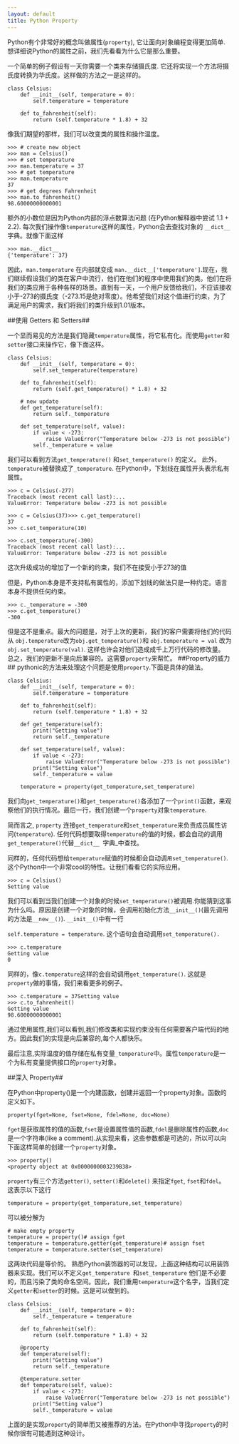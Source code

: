 ```yaml
---
layout: default
title: Python Property
---
```

Python有个非常好的概念叫做属性(`property`), 它让面向对象编程变得更加简单. 想详细说Python的属性之前，我们先看看为什么它是那么重要。

一个简单的例子假设有一天你需要一个类来存储摄氏度. 它还将实现一个方法将摄氏度转换为华氏度。这样做的方法之一是这样的。

    class Celsius:
        def __init__(self, temperature = 0):
            self.temperature = temperature
    
        def to_fahrenheit(self):
            return (self.temperature * 1.8) + 32
            
像我们期望的那样，我们可以改变类的属性和操作温度。

    >>> # create new object
    >>> man = Celsius()
    >>> # set temperature
    >>> man.temperature = 37
    >>> # get temperature
    >>> man.temperature
    37
    >>> # get degrees Fahrenheit
    >>> man.to_fahrenheit()
    98.60000000000001

额外的小数位是因为Python内部的浮点数算法问题 (在Python解释器中尝试 1.1 + 2.2). 每次我们操作像`temperature`这样的属性，Python会去查找对象的 `__dict__ `字典。就像下面这样

    >>> man.__dict__
    {'temperature': 37}

因此，`man.temperature` 在内部就变成  `man.__dict__['temperature']`.现在，我们继续假设我们的类在客户中流行，他们在他们的程序中使用我们的类。他们在将我们的类应用于各种各样的场景。直到有一天，一个用户反馈给我们，不应该接收小于-273的摄氏度（-273.15是绝对零度）。他希望我们对这个值进行约束，为了满足用户的需求，我们将我们的类升级到1.01版本。

##使用 Getters 和 Setters##

一个显而易见的方法是我们隐藏`temperature`属性，将它私有化。而使用`getter`和`setter`接口来操作它，像下面这样。

    class Celsius:
        def __init__(self, temperature = 0):
            self.set_temperature(temperature)
    
        def to_fahrenheit(self):
            return (self.get_temperature() * 1.8) + 32
    
        # new update
        def get_temperature(self):
            return self._temperature
    
        def set_temperature(self, value):
            if value < -273:
                raise ValueError("Temperature below -273 is not possible")
            self._temperature = value
            
我们可以看到方法`get_temperature()` 和`set_temperature()` 的定义。 此外， `temperature`被替换成了`_temperature`. 在Python中，下划线在属性开头表示私有属性。

    >>> c = Celsius(-277)
    Traceback (most recent call last):...
    ValueError: Temperature below -273 is not possible
    
    >>> c = Celsius(37)>>> c.get_temperature()
    37
    >>> c.set_temperature(10)
    
    >>> c.set_temperature(-300)
    Traceback (most recent call last):...
    ValueError: Temperature below -273 is not possible

这次升级成功的增加了一个新的约束，我们不在接受小于273的值

但是，Python本身是不支持私有属性的，添加下划线的做法只是一种约定。语言本身不提供任何约束。

    >>> c._temperature = -300
    >>> c.get_temperature()
    -300

但是这不是重点。最大的问题是，对于上次的更新，我们的客户需要将他们的代码从
`obj.temperature`改为`obj.get_temperature()`和 `obj.temperature = val` 改为`obj.set_temperature(val)`. 
这样也许会对他们造成成千上万行代码的修改量。
总之，我们的更新不是向后兼容的。这需要`property`来帮忙。
##Property的威力##
pythonic的方法来处理这个问题是使用`property`.下面是具体的做法。

    class Celsius:
        def __init__(self, temperature = 0):
            self.temperature = temperature
    
        def to_fahrenheit(self):
            return (self.temperature * 1.8) + 32
    
        def get_temperature(self):
            print("Getting value")
            return self._temperature
    
        def set_temperature(self, value):
            if value < -273:
                raise ValueError("Temperature below -273 is not possible")
            print("Setting value")
            self._temperature = value
    
        temperature = property(get_temperature,set_temperature)
        
我们向`get_temperature()`和`get_temperature()`各添加了一个`print()`函数，来观察他们的执行情况。最后一行，我们创建一个`property`对象`temperature`. 

简而言之, `property` 连接`get_temperature`和`set_temperature`来负责成员属性访问(`temperature`). 任何代码想要取得`temperature`的值的时候，都会自动的调用`get_temperature()`代替`__dict__ `字典_中查找。

同样的，任何代码想给`temperature`赋值的时候都会自动调`用set_temperature()`.这个Python中一个非常cool的特性。让我们看看它的实际应用。

    >>> c = Celsius()
    Setting value

我们可以看到当我们创建一个对象的时候`set_temperature()`被调用.你能猜到这事为什么吗。原因是创建一个对象的时候，会调用初始化方法`__init__()`(最先调用的方法是`__new__()`). `__init__()`中有一行

`self.temperature = temperature`. 这个语句会自动调用`set_temperature().`
    
    >>> c.temperature
    Getting value
    0

同样的，像`c.temperature`这样的会自动调用`get_temperature()`. 
这就是`property`做的事情，我们来看更多的例子。

    >>> c.temperature = 37Setting value
    >>> c.to_fahrenheit()
    Getting value
    98.60000000000001

通过使用属性,我们可以看到,我们修改类和实现约束没有任何需要客户端代码的地方。因此我们的实现是向后兼容的,每个人都快乐。

最后注意,实际温度的值存储在私有变量`_temperature`中。属性`temperature`是一个为私有变量提供接口的`property`对象。

##深入 Property##

在Python中property()是一个内建函数，创建并返回一个property对象。函数的定义如下。

    property(fget=None, fset=None, fdel=None, doc=None)
    
`fget`是获取属性的值的函数,`fset`是设置属性值的函数,`fdel`是删除属性的函数,`doc`是一个字符串(like a comment).从实现来看，这些参数都是可选的，所以可以向下面这样简单的创建一个`property`对象。

    >>> property()
    <property object at 0x0000000003239B38>

`property`有三个方法`getter()`, `setter()`和`delete()` 来指定`fget`, `fset`和`fdel`。
这表示以下这行

    temperature = property(get_temperature,set_temperature)

可以被分解为

    # make empty property
    temperature = property()# assign fget
    temperature = temperature.getter(get_temperature)# assign fset
    temperature = temperature.setter(set_temperature)

这两块代码是等价的。
熟悉Python装饰器的可以发现，上面这种结构可以用装饰器来实现。我们可以不定义`get_temperature `和`set_temperature` 他们是不必要的，而且污染了类的命名空间。因此，我们重用`temperature`这个名字，当我们定义`getter`和`setter`的时候。这是可以做到的。

    class Celsius:
        def __init__(self, temperature = 0):
            self._temperature = temperature
    
        def to_fahrenheit(self):
            return (self.temperature * 1.8) + 32
    
        @property
        def temperature(self):
            print("Getting value")
            return self._temperature
    
        @temperature.setter
        def temperature(self, value):
            if value < -273:
                raise ValueError("Temperature below -273 is not possible")
            print("Setting value")
            self._temperature = value

上面的是实现`property`的简单而又被推荐的方法。在Python中寻找`property`的时候你很有可能遇到这种设计。


